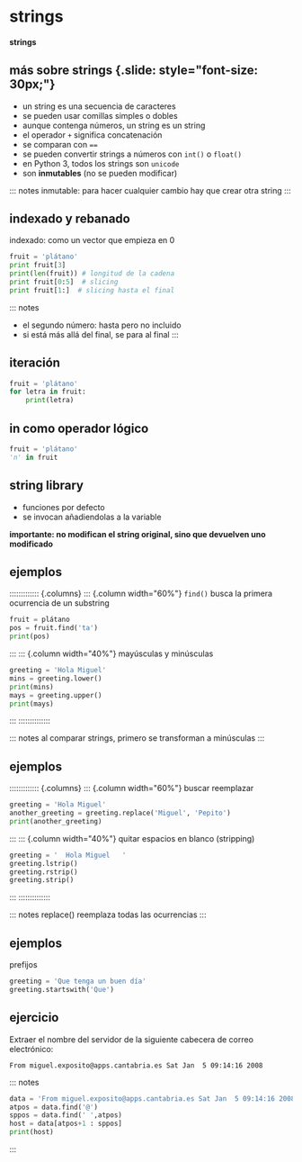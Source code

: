 # strings
#### strings

## más sobre strings {.slide: style="font-size: 30px;"}

- un string es una secuencia de caracteres
- se pueden usar comillas simples o dobles
- aunque contenga números, un string es un string
- el operador `+` significa concatenación
- se comparan con `==`
- se pueden convertir strings a números con `int()` o `float()`
- en Python 3, todos los strings son `unicode`
- son **inmutables** (no se pueden modificar)

::: notes
inmutable: para hacer cualquier cambio hay que crear otra string
:::

## indexado y rebanado

indexado: como un vector que empieza en 0

~~~python
fruit = 'plátano'
print fruit[3]
print(len(fruit)) # longitud de la cadena
print fruit[0:5]  # slicing
print fruit[1:]  # slicing hasta el final
~~~

::: notes
- el segundo número: hasta pero no incluido
- si está más allá del final, se para al final
:::

## iteración

~~~~python
fruit = 'plátano'
for letra in fruit:
    print(letra)
~~~~

## in como operador lógico

~~~~python
fruit = 'plátano'
'n' in fruit
~~~~

## string library

- funciones por defecto
- se invocan añadiendolas a la variable

**importante: no modifican el string original, sino que devuelven uno modificado**

## ejemplos

::::::::::::: {.columns}
::: {.column width="60%"}
`find()` busca la primera ocurrencia de un substring

~~~python
fruit = plátano
pos = fruit.find('ta')
print(pos)
~~~
:::
::: {.column width="40%"}
mayúsculas y minúsculas

~~~python
greeting = 'Hola Miguel'
mins = greeting.lower()
print(mins)
mays = greeting.upper()
print(mays)
~~~
:::
::::::::::::::

::: notes
al comparar strings, primero se transforman a minúsculas
:::

## ejemplos

::::::::::::: {.columns}
::: {.column width="60%"}
buscar reemplazar

~~~python
greeting = 'Hola Miguel'
another_greeting = greeting.replace('Miguel', 'Pepito')
print(another_greeting)
~~~
:::
::: {.column width="40%"}
quitar espacios en blanco (stripping)

~~~python
greeting = '  Hola Miguel   '
greeting.lstrip()
greeting.rstrip()
greeting.strip()
~~~
:::
::::::::::::::

::: notes
replace() reemplaza todas las ocurrencias
:::

## ejemplos

prefijos

~~~python
greeting = 'Que tenga un buen día'
greeting.startswith('Que')
~~~

## ejercicio

Extraer el nombre del servidor de la siguiente cabecera de correo electrónico:

`From miguel.exposito@apps.cantabria.es Sat Jan  5 09:14:16 2008`

::: notes
~~~~python
data = 'From miguel.exposito@apps.cantabria.es Sat Jan  5 09:14:16 2008'
atpos = data.find('@')
sppos = data.find(' ',atpos)
host = data[atpos+1 : sppos]
print(host)
~~~~
:::

